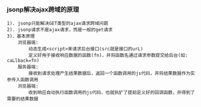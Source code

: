 ### jsonp解决ajax跨域的原理
    1). jsonp只能解决GET类型的ajax请求跨域问题
    2). jsonp请求不是ajax请求，而是一般的get请求
    3)．基本原理
        浏览器端:
            动态生成<script>来请求后台接口(src就是接口的urL)
            定义好用于接收响应数据的函数(fn)，并将函数名通过请求参数提交给后台(如: caLlback=fn)
        服务器端:
            接收到请求处理产生结果数据后，返回一个函数调用的js代码，并将结果数据作为实参传入函数调用
        浏览器端:
            收到响应自动执行函数调用的js代码，也就执犷了提前定义好的回调函数，并得到了需要的结果数据
